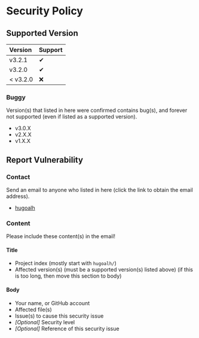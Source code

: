 # Security Policy

## Supported Version

| **Version** | **Support** |
|:----|:----|
| v3.2.1 | ✔ |
| v3.2.0 | ✔ |
| < v3.2.0 | ❌ |

### Buggy

Version(s) that listed in here were confirmed contains bug(s), and forever not supported (even if listed as a supported version).

- v3.0.X
- v2.X.X
- v1.X.X

## Report Vulnerability

### Contact

Send an email to anyone who listed in here (click the link to obtain the email address).

- [hugoalh](https://github.com/hugoalh)

### Content

Please include these content(s) in the email!

#### Title

- Project index (mostly start with `hugoalh/`)
- Affected version(s) (must be a supported version(s) listed above) (if this is too long, then move this section to body)

#### Body

- Your name, or GitHub account
- Affected file(s)
- Issue(s) to cause this security issue
- *\[Optional\]* Security level
- *\[Optional\]* Reference of this security issue
